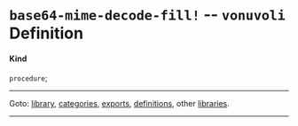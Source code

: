

<a id='definition__vonuvoli__base64-mime-decode-fill_21'></a>

# `base64-mime-decode-fill!` -- `vonuvoli` Definition


<a id='definition__vonuvoli__base64-mime-decode-fill_21__kind'></a>

#### Kind

`procedure`;

----

Goto: [library](../../vonuvoli/_index.md#library__vonuvoli), [categories](../../vonuvoli/categories/_index.md#toc__vonuvoli__categories), [exports](../../vonuvoli/exports/_index.md#toc__vonuvoli__exports), [definitions](../../vonuvoli/definitions/_index.md#toc__vonuvoli__definitions), other [libraries](../../_libraries.md#toc__libraries).

----

